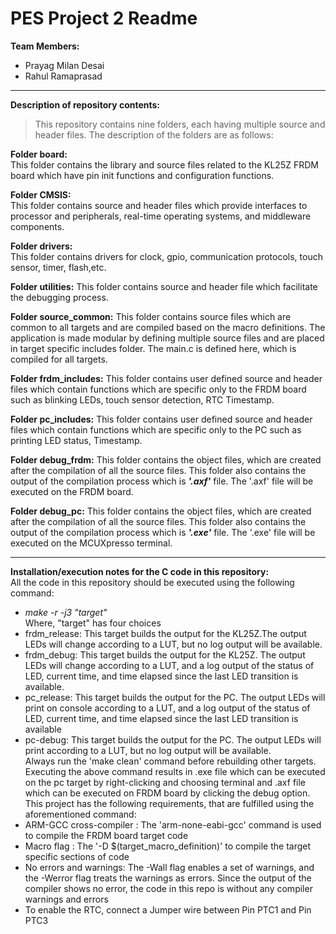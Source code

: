 # PES Project 2 Readme

**Team Members:** 
- Prayag Milan Desai
- Rahul Ramaprasad 


---

**Description of repository contents:**  
>This repository contains nine folders, each having multiple source and header files. The description of the folders are as follows:  

**Folder board:**  
This folder contains the library and source files related to the KL25Z FRDM board which have pin init functions and configuration functions. 

**Folder CMSIS:**  
This folder contains source and header files which provide interfaces to processor and peripherals, real-time operating systems, and middleware components.

**Folder drivers:**  
This folder contains drivers for clock, gpio, communication protocols, touch sensor, timer, flash,etc.

**Folder utilities:** 
This folder contains source and header file which facilitate the debugging process.

**Folder source_common:** 
This folder contains source files which are common to all targets and are compiled based on the macro definitions. The application is made
modular by defining multiple source files and are placed in target specific includes folder. The main.c is defined here, which is compiled 
for all targets.

**Folder frdm_includes:** 
This folder contains user defined source and header files which contain functions which are specific only to the FRDM board such as blinking
LEDs, touch sensor detection, RTC Timestamp.

**Folder pc_includes:** 
This folder contains user defined source and header files which contain functions which are specific only to the PC such as printing
LED status, Timestamp.


**Folder debug_frdm:**
This folder contains the object files, which are created after the compilation of all the source files. This folder also contains the output of the compilation process which is ***'.axf'*** file. The '.axf' file will be executed on the FRDM board.

**Folder debug_pc:**
This folder contains the object files, which are created after the compilation of all the source files. This folder also contains the output of the compilation process which is ***'.exe'*** file. The '.exe' file will be executed on the MCUXpresso terminal.

---

**Installation/execution notes for the C code in this repository:**  
All the code in this repository should be executed using the following command:  
- *make -r -j3 "target"*  
Where, "target" has four choices
- frdm_release: This target builds the output for the KL25Z.The output LEDs will change according to a LUT, but no log output
will be available.  
- frdm_debug: This target builds the output for the KL25Z. The output LEDs will change according to a LUT, and a log output
of the status of LED, current time, and time elapsed since the last LED transition is available.  
- pc_release: This target builds the output for the PC. The output LEDs will print on console according to a LUT, 
and a log output of the status of LED, current time, and time elapsed since the last LED transition is available  
- pc-debug:  This target builds the output for the PC. The output LEDs will print according to a LUT, but no log output
will be available.  
Always run the 'make clean' command before rebuilding other targets.  
Executing the above command results in .exe file which can be executed on the pc target by right-clicking and choosing terminal and .axf file which can be executed on FRDM board by clicking the debug option.  
This project has the following requirements, that are fulfilled using the aforementioned command:  
- ARM-GCC cross-compiler : The 'arm-none-eabi-gcc' command is used to compile the FRDM board target code
- Macro flag : The '-D $(target_macro_definition)' to compile the target specific sections of code 
- No errors and warnings: The -Wall flag enables a set of warnings, and the -Werror flag treats the warnings as errors. Since the output of the compiler shows no error, the code in this repo is without any compiler warnings and errors  
- To enable the RTC, connect a Jumper wire between Pin PTC1 and Pin PTC3

